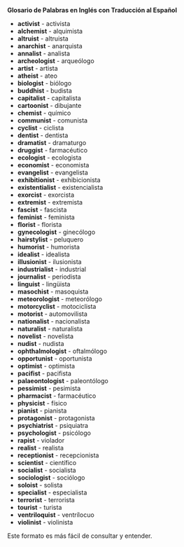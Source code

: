 

**Glosario de Palabras en Inglés con Traducción al Español**

*   **activist** - activista
*   **alchemist** - alquimista
*   **altruist** - altruista
*   **anarchist** - anarquista
*   **annalist** - analista
*   **archeologist** - arqueólogo
*   **artist** - artista
*   **atheist** - ateo
*   **biologist** - biólogo
*   **buddhist** - budista
*   **capitalist** - capitalista
*   **cartoonist** - dibujante
*   **chemist** - químico
*   **communist** - comunista
*   **cyclist** - ciclista
*   **dentist** - dentista
*   **dramatist** - dramaturgo
*   **druggist** - farmacéutico
*   **ecologist** - ecologista
*   **economist** - economista
*   **evangelist** - evangelista
*   **exhibitionist** - exhibicionista
*   **existentialist** - existencialista
*   **exorcist** - exorcista
*   **extremist** - extremista
*   **fascist** - fascista
*   **feminist** - feminista
*   **florist** - florista
*   **gynecologist** - ginecólogo
*   **hairstylist** - peluquero
*   **humorist** - humorista
*   **idealist** - idealista
*   **illusionist** - ilusionista
*   **industrialist** - industrial
*   **journalist** - periodista
*   **linguist** - lingüista
*   **masochist** - masoquista
*   **meteorologist** - meteorólogo
*   **motorcyclist** - motociclista
*   **motorist** - automovilista
*   **nationalist** - nacionalista
*   **naturalist** - naturalista
*   **novelist** - novelista
*   **nudist** - nudista
*   **ophthalmologist** - oftalmólogo
*   **opportunist** - oportunista
*   **optimist** - optimista
*   **pacifist** - pacifista
*   **palaeontologist** - paleontólogo
*   **pessimist** - pesimista
*   **pharmacist** - farmacéutico
*   **physicist** - físico
*   **pianist** - pianista
*   **protagonist** - protagonista
*   **psychiatrist** - psiquiatra
*   **psychologist** - psicólogo
*   **rapist** - violador
*   **realist** - realista
*   **receptionist** - recepcionista
*   **scientist** - científico
*   **socialist** - socialista
*   **sociologist** - sociólogo
*   **soloist** - solista
*   **specialist** - especialista
*   **terrorist** - terrorista
*   **tourist** - turista
*   **ventriloquist** - ventrílocuo
*   **violinist** - violinista

Este formato es más fácil de consultar y entender.
